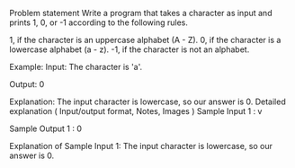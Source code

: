 Problem statement
Write a program that takes a character as input and prints 1, 0, or -1 according to the following rules.



1, if the character is an uppercase alphabet (A - Z).
0, if the character is a lowercase alphabet (a - z).
-1, if the character is not an alphabet.


Example:
Input: The character is 'a'.

Output: 0

Explanation: The input character is lowercase, so our answer is 0.
Detailed explanation ( Input/output format, Notes, Images )
Sample Input 1 :
v


Sample Output 1 :
0


Explanation of Sample Input 1:
The input character is lowercase, so our answer is 0.
